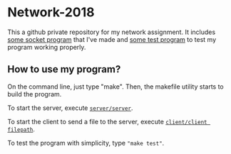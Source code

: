 # Network-2018
This a github private repository for my network assignment.
It includes [some socket program](/src) that I've made and [some test program](/test/tc_generator.py) to test my program working properly.

## How to use my program?
 On the command line, just type "make".
 Then, the makefile utility starts to build the program.

 To start the server, execute [``server/server``](/src/server.c).

 To start the client to send a file to the server, execute [``client/client filepath``](/src/client.c).

 To test the program with simplicity, type ``"make test"``.
